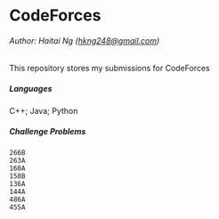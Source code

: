 # CodeForces
###### Author: Haitai Ng (hkng248@gmail.com)
This repository stores my submissions for CodeForces

##### Languages
C++; Java; Python

##### Challenge Problems 
```
266B
263A
160A
158B
136A
144A
486A
455A
```